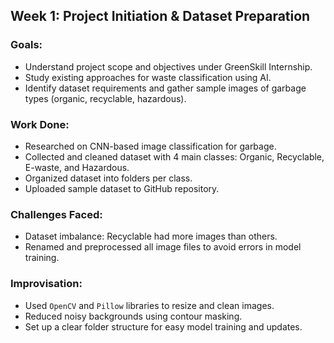 ## Week 1: Project Initiation & Dataset Preparation

### Goals:
- Understand project scope and objectives under GreenSkill Internship.
- Study existing approaches for waste classification using AI.
- Identify dataset requirements and gather sample images of garbage types (organic, recyclable, hazardous).

### Work Done:
- Researched on CNN-based image classification for garbage.
- Collected and cleaned dataset with 4 main classes: Organic, Recyclable, E-waste, and Hazardous.
- Organized dataset into folders per class.
- Uploaded sample dataset to GitHub repository.

### Challenges Faced:
- Dataset imbalance: Recyclable had more images than others.
- Renamed and preprocessed all image files to avoid errors in model training.

### Improvisation:
- Used `OpenCV` and `Pillow` libraries to resize and clean images.
- Reduced noisy backgrounds using contour masking.
- Set up a clear folder structure for easy model training and updates.
